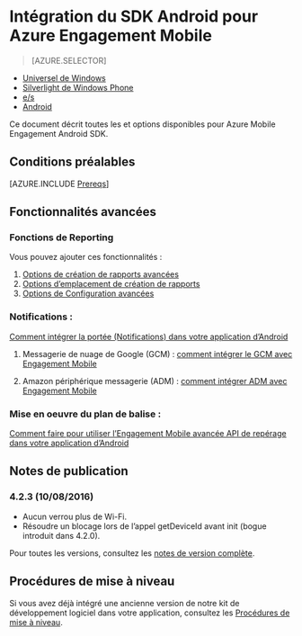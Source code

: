 <properties
    pageTitle="Intégration du SDK Android pour Azure Engagement Mobile"
    description="Décrit comment intégrer Mobile d’Azure, mission SDK dans les applications Android"
    services="mobile-engagement"
    documentationCenter="mobile"
    authors="piyushjo"
    manager="erikre"
    editor="" />

<tags
    ms.service="mobile-engagement"
    ms.workload="mobile"
    ms.tgt_pltfrm="mobile-android"
    ms.devlang="Java"
    ms.topic="article"
    ms.date="08/12/2016"
    ms.author="piyushjo;ricksal" />

# <a name="android-sdk-integration-for-azure-mobile-engagement"></a>Intégration du SDK Android pour Azure Engagement Mobile

> [AZURE.SELECTOR]
- [Universel de Windows](mobile-engagement-windows-store-sdk-overview.md)
- [Silverlight de Windows Phone](mobile-engagement-windows-phone-sdk-overview.md)
- [e/s](mobile-engagement-ios-sdk-overview.md)
- [Android](mobile-engagement-android-sdk-overview.md)

Ce document décrit toutes les et options disponibles pour Azure Mobile Engagement Android SDK.

## <a name="prerequisites"></a>Conditions préalables

[AZURE.INCLUDE [Prereqs](../../includes/mobile-engagement-android-prereqs.md)]

## <a name="advanced-features"></a>Fonctionnalités avancées

### <a name="reporting-features"></a>Fonctions de Reporting

Vous pouvez ajouter ces fonctionnalités :

1. [Options de création de rapports avancées](mobile-engagement-android-advanced-reporting.md)
2. [Options d’emplacement de création de rapports](mobile-engagement-android-location-reporting.md)
3. [Options de Configuration avancées](mobile-engagement-android-advanced-configuration.md)

### <a name="notifications"></a>Notifications :
[Comment intégrer la portée (Notifications) dans votre application d’Android](mobile-engagement-android-integrate-engagement-reach.md)

1. Messagerie de nuage de Google (GCM) : [comment intégrer le GCM avec Engagement Mobile](mobile-engagement-android-gcm-integrate.md)

2. Amazon périphérique messagerie (ADM) : [comment intégrer ADM avec Engagement Mobile](mobile-engagement-android-adm-integrate.md)

### <a name="tag-plan-implementation"></a>Mise en oeuvre du plan de balise :
[Comment faire pour utiliser l’Engagement Mobile avancée API de repérage dans votre application d’Android](mobile-engagement-android-use-engagement-api.md)

## <a name="release-notes"></a>Notes de publication

### <a name="423-08102016"></a>4.2.3 (10/08/2016)

 - Aucun verrou plus de Wi-Fi.
 - Résoudre un blocage lors de l’appel getDeviceId avant init (bogue introduit dans 4.2.0).

Pour toutes les versions, consultez les [notes de version complète](mobile-engagement-android-release-notes.md).

## <a name="upgrade-procedures"></a>Procédures de mise à niveau

Si vous avez déjà intégré une ancienne version de notre kit de développement logiciel dans votre application, consultez les [Procédures de mise à niveau](mobile-engagement-android-upgrade-procedure.md).
